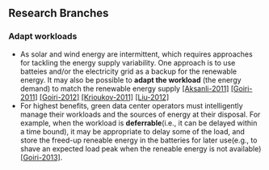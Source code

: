 Research Branches
---

### Adapt workloads
- As solar and wind energy are intermittent, which requires approaches for tackling the energy supply variability. One approach is to use batteies and/or the electricity grid as a backup for the renewable energy. It may also be possible to **adapt the workload** (the energy demand) to match the renewable energy supply 
[[Aksanli-2011]](http://dl.acm.org/citation.cfm?id=2039257)
[[Goiri-2011]](http://ieeexplore.ieee.org/xpls/abs_all.jsp?arnumber=6114408)
[[Goiri-2012]](http://dl.acm.org/citation.cfm?id=2168843)
[[Krioukov-2011]](http://www.cs.berkeley.edu/~culler/papers/IntegratingRenewableEnergy.pdf)
[[Liu-2012]](http://dl.acm.org/citation.cfm?id=2254779)
- For highest benefits, green data center operators must intelligently manage their workloads and the sources of energy at their disposal. For example, when the workload is **deferrable**(i.e., it can be delayed within a time bound), it may be appropriate to delay some of the load, and store the freed-up reneable energy in the batteries for later use(e.g., to shave an expected load peak when the reneable energy is not available)[[Goiri-2013]](https://github.com/hxwang/GreenDC-Summary/blob/master/GoiriIK13_Designing-and-Managing-Datacenters-Powered-by-Renewable-Energy.md).
